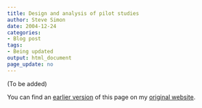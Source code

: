 ```yaml
---
title: Design and analysis of pilot studies
author: Steve Simon
date: 2004-12-24
categories:
- Blog post
tags:
- Being updated
output: html_document
page_update: no
---
```


(To be added)

<!---More--->

You can find an [earlier version](http://www.pmean.com/04/PilotStudy.html) of this page on my [original website](http://www.pmean.com/original_site.html).
